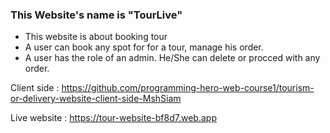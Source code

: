### This Website's name is "TourLive"
- This website is about booking tour
- A user can book any spot for for a tour, manage his order.
- A user has the role of an admin. He/She can delete or procced with any order.

Client side : https://github.com/programming-hero-web-course1/tourism-or-delivery-website-client-side-MshSiam

Live website : https://tour-website-bf8d7.web.app
